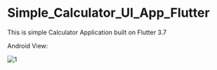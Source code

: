 # Simple_Calculator_UI_App_Flutter

This is simple Calculator Application built on Flutter 3.7

Android View:

![1](https://user-images.githubusercontent.com/98497929/224170077-fe2772a2-0196-4160-b21b-334874896146.PNG)
